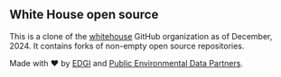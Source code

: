 ## White House open source 

This is a clone of the [whitehouse](https://github.com/whitehouse) GitHub organization as of December, 2024. It contains forks of non-empty open source repositories.

Made with ❤️ by [EDGI](https://envirodatagov.org) and [Public Environmental Data Partners](https://screening-tools.com/).
